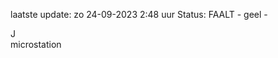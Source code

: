 laatste update: 
zo 24-09-2023  2:48   uur 
Status: FAALT - geel - 
<div class="service R">J</div><div class="service Y">microstation</div>